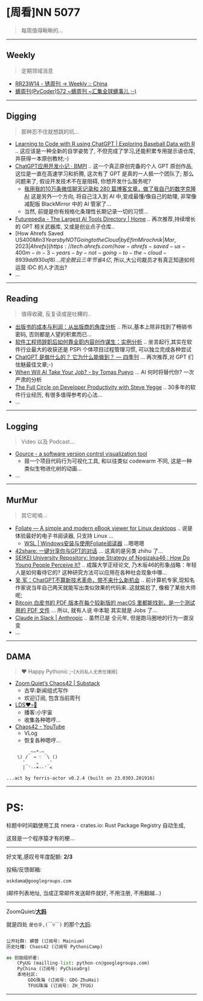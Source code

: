 # [周看]NN 5077
> 每周值得瞅瞅的...

-----------------------------------------
## Weekly
> 定期领域消息

- [RR23W14 - 锈周刊 -> Weekly :: China<Rustaceans>](https://discu.eu/q/https://developer.chrome.com/blog/webgpu-release/)
- [蠎周刊(PyCoder)572 ~蠎周刊 ~汇集全球蠎事儿 ;-)](https://weekly.pychina.org/issue/issue-572.html)

-----------------------------------------
## Digging
> 那种忍不住就想跳的坑...


- [Learning to Code with R using ChatGPT | Exploring Baseball Data with R](https://baseballwithr.wordpress.com/2023/04/03/learning-to-code-with-r-using-chatgpt/) .. 这应该是一种全新的自学姿势了, 不但完成了学习,还能积累专用提示语仓库,并获得一本原创教材;-)
- [ChatGPT应用开发小记 · BMPI](https://www.bmpi.dev/dev/chatgpt-development-notes/my-gpt-reader/ "ChatGPT应用开发小记 · BMPI") .. 这一个真正原创完备的个人 GPT 原创作品,这位是一直在高速学习和折腾, 这次有了 GPT 是真的一人抵一个团队了; 那么问题来了, 假设开发技术不在是阻碍, 你想开发什么服务呢?
    - [我用我的10万条微信聊天记录和 280 篇博客文章，做了我自己的数字克隆AI](https://mp.weixin.qq.com/s/08ksIMZRVAwL1CQpO2sC7A) 这是另外一个方向, 将自己注入到 AI 中,变成最懂/像自己的助理, 非常像减配版 BlackMirror 中的 AI 管家了...
    - 当然, 前提是你有规格化条理性长期记录一切的习惯...
- [Futurepedia - The Largest AI Tools Directory | Home](https://www.futurepedia.io/) .. 再次推荐,持续增长的 GPT 相关武器库, 又或是创业点子仓库..
- [How Ahrefs Saved US$400M in 3 Years by NOT Going to the Cloud | by Efim Mirochnik | Mar, 2023 | Ahrefs](https://tech.ahrefs.com/how-ahrefs-saved-us-400m-in-3-years-by-not-going-to-the-cloud-8939dd930af8) ...完全脱云三年节省4亿$, 所以,大公司裁员才有真正知道如何运营 IDC 的人才流出?
- ...



-----------------------------------------
## Reading
> 值得收藏, 反复读或是吐糟的..

- [出版书的成本与利润：从出版商的角度分析](https://www.thebookseller.com/comment/the-profits-from-publishing-a-publishers-perspective) .. 所以,基本上除非找到了畅销书密码, 否则都是人望的积累而已...
- [软件工程师辞职后如何靠全职内容创作谋生：实例分析](https://blog.pragmaticengineer.com/how-to-become-a-full-time-creator/) .. 坐言起行,其实在软件行业最大的收获还是 PSPi 个体项目过程管理习惯, 可以独立完成各种尝试
- [ChatGPT 是做什么的？ 它为什么能做到？ — 四季刊](https://sijikan.com/blog/chatgpt/) ... 再次推荐,对 GPT 们怯魅最佳文章;-)
- [When Will AI Take Your Job? - by Tomas Pueyo](https://unchartedterritories.tomaspueyo.com/p/when-will-ai-take-your-job) ... AI 何时将替代你? 一次严肃的分析
- [The Full Circle on Developer Productivity with Steve Yegge](https://newsletter.pragmaticengineer.com/p/steve-yegge) .. 30多年的软件行业经历, 有很多值得参考的心法...
- ...




-----------------------------------------
## Logging
> Video 以及 Podcast...

- [Gource \- a software version control visualization tool](https://gource.io/)
    - 叕一个项目代码行为可视化工具, 和以往类似 codewarm 不同, 这是一种类似生物进化树的动画...
- ...

-----------------------------------------
## MurMur
> 其它呢喃...

- [Foliate — A simple and modern eBook viewer for Linux desktops](https://johnfactotum.github.io/foliate/) .. 说是体验最好的电子书阅读器, 只支持 Linux ...
    - [WSL | Windows安装与使用Foliate阅读器](https://mp.weixin.qq.com/s/KOjyiZQHA8v9cS0euBTfgQ) ...嗯嗯嗯
- [42share: 一键分享你与GPT的对话](https://42share.io/ "42share: 一键分享你与GPT的对话") ... 这真的是另类 zhihu 了...
- [SEIKEI University Repository: Image Strategy of Nogizaka46 : How Do Young People Perceive It?](http://54.64.109.41/dspace/handle/10928/865) .. 成蹊大学正经论文, 乃木坂46的形象战略：年轻人是如何看待它的? 这种研究方法可以应用在各种社会现象中哪...
- [吴 军：ChatGPT不算新技术革命，带不来什么新机会](https://mp.weixin.qq.com/s/I9cljLZOyMcUCVbQTAVRfQ) .. 前计算机专家,现知名作家说当年自己两天就能写出类似效果的代码来..这就尴尬了, 像极了某些大师呢;
- [Bitcoin 白皮书的 PDF 版本在每个较新版的 macOS 里都能找到，是一个测试用的 PDF 文件](https://waxy.org/2023/04/the-bitcoin-whitepaper-is-hidden-in-every-modern-copy-of-macos/) ... 所以, 就有人说 中本聪 其实就是 Jobs 了...
- [Claude in Slack | Anthropic](https://slackbot.anthropic.com/slack/install) .. 虽然已是 仝元年, 但是跑马圈地的行为一直没变
- ...

-----------------------------------------
## DAMA
> ❤️ Happy Pythonic ;-(`大妈私人无责任播报`)



- [Zoom\.Quiet’s Chaos42 \| Substack](https://zoomquiet.substack.com/)
    + 古早:新闻组式写作
    + 欢迎订阅, 包含当前周刊
- [LDS❤️💀🤖](LDS42.PODCAST.XYZ)
    + 播客:小宇宙
    + 收集各种嗯哼...
- [Chaos42 - YouTube](https://www.youtube.com/watch?v=fPQ6piLqMXE&list=PLToFpvpg6EgRo6naYOp-BX4So-DxOCne8&index=1)
    + VLog
    + 恢复各种嗯哼...




```
        _~∽*-~_
    \) /  → ♡  \ ()
      '_   ⌄   _'
      | '--+--' <

...act by ferris-actor v0.2.4 (built on 23.0303.201916)
```

-----------------------------------------
# PS:

标题中时间戳使用工具 nnera - crates.io: Rust Package Registry 自动生成,

这叕是一个程序猿才有的梗...


-------------

好文笔,感叹号年度配额: **2/3**

投稿/反馈邮箱:

    askdama@googlegroups.com

(邮件列表地址, 
当成正常邮件发送邮件就好, 不用注册, 不用翻越...)


-------------

ZoomQuiet/**[大妈](https://mp.weixin.qq.com/s/N5TuRRbF558D4Q90XdDA7g)**

就是四处 `是也乎,(￣▽￣)` 的那个[大妈](https://mp.weixin.qq.com/s/N5TuRRbF558D4Q90XdDA7g):



```python

公开社群: 蟒营 (订阅号: Mainium)
历史吐糟: Chaos42 (订阅号 PythoniCamp)

as 创始组织者:
    CPyUG (mailling-list: python-cn@googlegroups.com)
    PyChina (订阅号: PyChinaOrg)
    本地社区: 
        GDG珠海 (订阅号: GDG-ZhuHai)
        TFUG珠海 (订阅号: ZH_TFUG)
```

-------------





